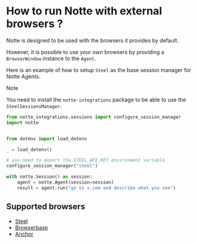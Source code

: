 # How to run Notte with external browsers ?

Notte is designed to be used with the browsers it provides by default.

However, it is possible to use your own browsers by providing a `BrowserWindow` instance to the `Agent`.

Here is an example of how to setup `Steel` as the base session manager for Notte Agents.

> [!NOTE]
> You need to install the `notte-integrations` package to be able to use the `SteelSessionsManager`.

```python
from notte_integrations.sessions import configure_session_manager
import notte


from dotenv import load_dotenv

_ = load_dotenv()

# you need to export the STEEL_API_KEY environment variable
configure_session_manager("steel")

with notte.Session() as session:
    agent = notte.Agent(session=session)
    result = agent.run("go to x.com and describe what you see")
```

## Supported browsers

- [Steel](https://steel.dev/)
- [Browserbase](https://browserbase.com/)
- [Anchor](https://anchorbrowser.io/)
